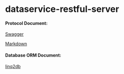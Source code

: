 # dataservice-restful-server #

#### Protocol Document: #### 
[Swagger](https://app.swaggerhub.com/apis-docs/zknow/qpp-game-api/v1)

[Markdown](https://hackmd.io/DcFF2LRpRumTNxLmSPa2tw)

#### Database ORM Document: #### 
[linq2db](https://linq2db.github.io/index.html)
